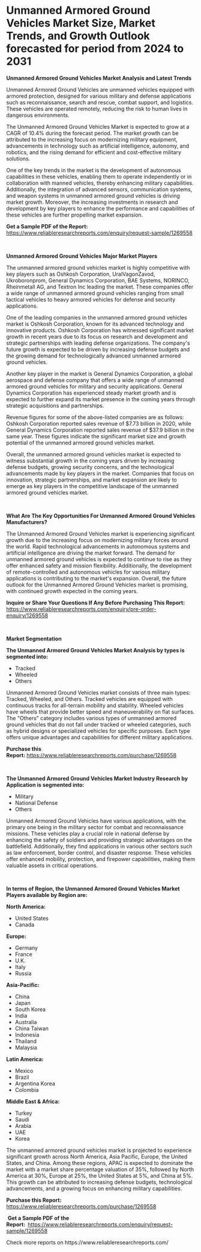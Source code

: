 <p><h1>Unmanned Armored Ground Vehicles Market Size, Market Trends, and Growth Outlook forecasted for period from 2024 to 2031</h1></p><p><strong>Unmanned Armored Ground Vehicles Market Analysis and Latest Trends</strong></p>
<p><p>Unmanned Armored Ground Vehicles are unmanned vehicles equipped with armored protection, designed for various military and defense applications such as reconnaissance, search and rescue, combat support, and logistics. These vehicles are operated remotely, reducing the risk to human lives in dangerous environments. </p><p>The Unmanned Armored Ground Vehicles Market is expected to grow at a CAGR of 10.4% during the forecast period. The market growth can be attributed to the increasing focus on modernizing military equipment, advancements in technology such as artificial intelligence, autonomy, and robotics, and the rising demand for efficient and cost-effective military solutions. </p><p>One of the key trends in the market is the development of autonomous capabilities in these vehicles, enabling them to operate independently or in collaboration with manned vehicles, thereby enhancing military capabilities. Additionally, the integration of advanced sensors, communication systems, and weapon systems in unmanned armored ground vehicles is driving market growth. Moreover, the increasing investments in research and development by key players to enhance the performance and capabilities of these vehicles are further propelling market expansion.</p></p>
<p><strong>Get a Sample PDF of the Report:&nbsp;</strong> <a href="https://www.reliableresearchreports.com/enquiry/request-sample/1269558">https://www.reliableresearchreports.com/enquiry/request-sample/1269558</a></p>
<p>&nbsp;</p>
<p><strong>Unmanned Armored Ground Vehicles Major Market Players</strong></p>
<p><p>The unmanned armored ground vehicles market is highly competitive with key players such as Oshkosh Corporation, UralVagonZavod, Ukroboronprom, General Dynamics Corporation, BAE Systems, NORINCO, Rheinmetall AG, and Textron Inc leading the market. These companies offer a wide range of unmanned armored ground vehicles ranging from small tactical vehicles to heavy armored vehicles for defense and security applications.</p><p>One of the leading companies in the unmanned armored ground vehicles market is Oshkosh Corporation, known for its advanced technology and innovative products. Oshkosh Corporation has witnessed significant market growth in recent years due to its focus on research and development and strategic partnerships with leading defense organizations. The company's future growth is expected to be driven by increasing defense budgets and the growing demand for technologically advanced unmanned armored ground vehicles.</p><p>Another key player in the market is General Dynamics Corporation, a global aerospace and defense company that offers a wide range of unmanned armored ground vehicles for military and security applications. General Dynamics Corporation has experienced steady market growth and is expected to further expand its market presence in the coming years through strategic acquisitions and partnerships.</p><p>Revenue figures for some of the above-listed companies are as follows: Oshkosh Corporation reported sales revenue of $7.73 billion in 2020, while General Dynamics Corporation reported sales revenue of $37.9 billion in the same year. These figures indicate the significant market size and growth potential of the unmanned armored ground vehicles market.</p><p>Overall, the unmanned armored ground vehicles market is expected to witness substantial growth in the coming years driven by increasing defense budgets, growing security concerns, and the technological advancements made by key players in the market. Companies that focus on innovation, strategic partnerships, and market expansion are likely to emerge as key players in the competitive landscape of the unmanned armored ground vehicles market.</p></p>
<p>&nbsp;</p>
<p><strong>What Are The Key Opportunities For Unmanned Armored Ground Vehicles Manufacturers?</strong></p>
<p><p>The Unmanned Armored Ground Vehicles market is experiencing significant growth due to the increasing focus on modernizing military forces around the world. Rapid technological advancements in autonomous systems and artificial intelligence are driving the market forward. The demand for unmanned armored ground vehicles is expected to continue to rise as they offer enhanced safety and mission flexibility. Additionally, the development of remote-controlled and autonomous vehicles for various military applications is contributing to the market's expansion. Overall, the future outlook for the Unmanned Armored Ground Vehicles market is promising, with continued growth expected in the coming years.</p></p>
<p><strong>Inquire or Share Your Questions If Any Before Purchasing This Report:</strong> <a href="https://www.reliableresearchreports.com/enquiry/pre-order-enquiry/1269558">https://www.reliableresearchreports.com/enquiry/pre-order-enquiry/1269558</a></p>
<p>&nbsp;</p>
<p><strong>Market Segmentation</strong></p>
<p><strong>The Unmanned Armored Ground Vehicles Market Analysis by types is segmented into:</strong></p>
<p><ul><li>Tracked</li><li>Wheeled</li><li>Others</li></ul></p>
<p><p>Unmanned Armored Ground Vehicles market consists of three main types: Tracked, Wheeled, and Others. Tracked vehicles are equipped with continuous tracks for all-terrain mobility and stability. Wheeled vehicles have wheels that provide better speed and maneuverability on flat surfaces. The "Others" category includes various types of unmanned armored ground vehicles that do not fall under tracked or wheeled categories, such as hybrid designs or specialized vehicles for specific purposes. Each type offers unique advantages and capabilities for different military applications.</p></p>
<p><strong>Purchase this Report:&nbsp;</strong><a href="https://www.reliableresearchreports.com/purchase/1269558">https://www.reliableresearchreports.com/purchase/1269558</a></p>
<p>&nbsp;</p>
<p><strong>The Unmanned Armored Ground Vehicles Market Industry Research by Application is segmented into:</strong></p>
<p><ul><li>Military</li><li>National Defense</li><li>Others</li></ul></p>
<p><p>Unmanned Armored Ground Vehicles have various applications, with the primary one being in the military sector for combat and reconnaissance missions. These vehicles play a crucial role in national defense by enhancing the safety of soldiers and providing strategic advantages on the battlefield. Additionally, they find applications in various other sectors such as law enforcement, border control, and disaster response. These vehicles offer enhanced mobility, protection, and firepower capabilities, making them valuable assets in critical operations.</p></p>
<p>&nbsp;</p>
<p><strong>In terms of Region, the Unmanned Armored Ground Vehicles Market Players available by Region are:</strong></p>
<p>
    <p> <strong> North America: </strong>
        <ul>
            <li>United States</li>
            <li>Canada</li>
        </ul>
        </p> 
    <p> <strong> Europe: </strong>
        <ul>
            <li>Germany</li>
            <li>France</li>
            <li>U.K.</li>
            <li>Italy</li>
            <li>Russia</li>
        </ul>
        </p> 
    <p> <strong> Asia-Pacific: </strong>
        <ul>
            <li>China</li>
            <li>Japan</li>
            <li>South Korea</li>
            <li>India</li>
            <li>Australia</li>
            <li>China Taiwan</li>
            <li>Indonesia</li>
            <li>Thailand</li>
            <li>Malaysia</li>
        </ul>
        </p> 
    <p> <strong> Latin America: </strong>
        <ul>
            <li>Mexico</li>
            <li>Brazil</li>
            <li>Argentina Korea</li>
            <li>Colombia</li>
        </ul>
        </p> 
    <p> <strong> Middle East & Africa: </strong>
        <ul>
            <li>Turkey</li>
            <li>Saudi</li>
            <li>Arabia</li>
            <li>UAE</li>
            <li>Korea</li>
        </ul>
    </p>
    </p>
<p><p>The unmanned armored ground vehicles market is projected to experience significant growth across North America, Asia Pacific, Europe, the United States, and China. Among these regions, APAC is expected to dominate the market with a market share percentage valuation of 35%, followed by North America at 30%, Europe at 25%, the United States at 5%, and China at 5%. This growth can be attributed to increasing defense budgets, technological advancements, and a growing focus on enhancing military capabilities.</p></p>
<p><strong>Purchase this Report: </strong><a href="https://www.reliableresearchreports.com/purchase/1269558">https://www.reliableresearchreports.com/purchase/1269558</a></p>
<p>&nbsp;<strong>Get a Sample PDF of the Report:&nbsp;&nbsp;</strong><a href="https://www.reliableresearchreports.com/enquiry/request-sample/1269558">https://www.reliableresearchreports.com/enquiry/request-sample/1269558</a></p>
<p><strong></strong></p>
<p>Check more reports on https://www.reliableresearchreports.com/</p>